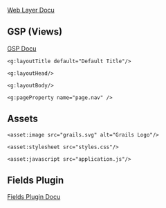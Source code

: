 [Web Layer Docu](http://docs.grails.org/latest/guide/theWebLayer.html)


## GSP (Views)
[GSP Docu](https://gsp.grails.org/latest/guide/introduction.html)

```<g:layoutTitle default="Default Title"/>```

```<g:layoutHead/>```

```<g:layoutBody/>```

```<g:pageProperty name="page.nav" />```


## Assets
```<asset:image src="grails.svg" alt="Grails Logo"/>```

```<asset:stylesheet src="styles.css"/>```

```<asset:javascript src="application.js"/>```


## Fields Plugin
[Fields Plugin Docu](http://grails3-plugins.github.io/fields/snapshot/guide/index.html)